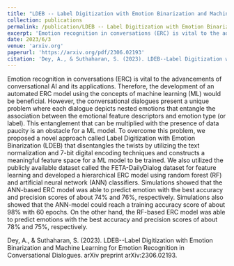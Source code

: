 ```yaml
---
title: "LDEB -- Label Digitization with Emotion Binarization and Machine Learning for Emotion Recognition in Conversational Dialogues"
collection: publications
permalink: /publication/LDEB -- Label Digitization with Emotion Binarization and Machine Learning for Emotion Recognition in Conversational Dialogues
excerpt: 'Emotion recognition in conversations (ERC) is vital to the advancements of conversational AI and its applications. Therefore, the development of an automated ERC model using the concepts of machine learning (ML) would be beneficial. However, the conversational dialogues present a unique problem where each dialogue depicts nested emotions that entangle the association between the emotional feature descriptors and emotion type (or label). This entanglement that can be multiplied with the presence of data paucity is an obstacle for a ML model. To overcome this problem, we proposed a novel approach called Label Digitization with Emotion Binarization (LDEB) that disentangles the twists by utilizing the text normalization and 7-bit digital encoding techniques and constructs a meaningful feature space for a ML model to be trained. We also utilized the publicly available dataset called the FETA-DailyDialog dataset for feature learning and developed a hierarchical ERC model using random forest (RF) and artificial neural network (ANN) classifiers. Simulations showed that the ANN-based ERC model was able to predict emotion with the best accuracy and precision scores of about 74% and 76%, respectively. Simulations also showed that the ANN-model could reach a training accuracy score of about 98% with 60 epochs. On the other hand, the RF-based ERC model was able to predict emotions with the best accuracy and precision scores of about 78% and 75%, respectively.'
date: 2023/6/3
venue: 'arxiv.org'
paperurl: 'https://arxiv.org/pdf/2306.02193'
citation: 'Dey, A., & Suthaharan, S. (2023). LDEB--Label Digitization with Emotion Binarization and Machine Learning for Emotion Recognition in Conversational Dialogues. arXiv preprint arXiv:2306.02193.'
---
```

Emotion recognition in conversations (ERC) is vital to the advancements of conversational AI and its applications. Therefore, the development of an automated ERC model using the concepts of machine learning (ML) would be beneficial. However, the conversational dialogues present a unique problem where each dialogue depicts nested emotions that entangle the association between the emotional feature descriptors and emotion type (or label). This entanglement that can be multiplied with the presence of data paucity is an obstacle for a ML model. To overcome this problem, we proposed a novel approach called Label Digitization with Emotion Binarization (LDEB) that disentangles the twists by utilizing the text normalization and 7-bit digital encoding techniques and constructs a meaningful feature space for a ML model to be trained. We also utilized the publicly available dataset called the FETA-DailyDialog dataset for feature learning and developed a hierarchical ERC model using random forest (RF) and artificial neural network (ANN) classifiers. Simulations showed that the ANN-based ERC model was able to predict emotion with the best accuracy and precision scores of about 74% and 76%, respectively. Simulations also showed that the ANN-model could reach a training accuracy score of about 98% with 60 epochs. On the other hand, the RF-based ERC model was able to predict emotions with the best accuracy and precision scores of about 78% and 75%, respectively.

Dey, A., & Suthaharan, S. (2023). LDEB--Label Digitization with Emotion Binarization and Machine Learning for Emotion Recognition in Conversational Dialogues. arXiv preprint arXiv:2306.02193.
